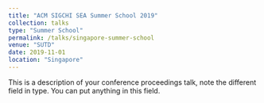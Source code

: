```yaml
---
title: "ACM SIGCHI SEA Summer School 2019"
collection: talks
type: "Summer School"
permalink: /talks/singapore-summer-school
venue: "SUTD"
date: 2019-11-01
location: "Singapore"
---
```


This is a description of your conference proceedings talk, note the different field in type. You can put anything in this field.
